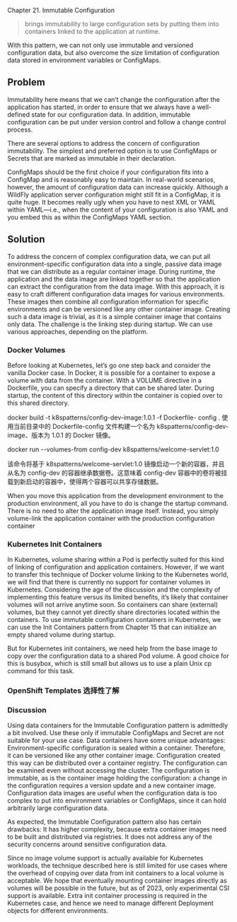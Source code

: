 Chapter 21. Immutable Configuration
>brings immutability to large
configuration sets by putting them into containers linked to the
application at runtime.

With this pattern, we can not
only use immutable and versioned configuration data, but also overcome the
size limitation of configuration data stored in environment variables or
ConfigMaps.

## Problem
Immutability here means that we can’t change the configuration after the
application has started, in order to ensure that we always have a well-
defined state for our configuration data. In addition, immutable
configuration can be put under version control and follow a change control
process.

There are several options to address the concern of configuration
immutability. The simplest and preferred option is to use ConfigMaps or
Secrets that are marked as immutable in their declaration.

ConfigMaps should be the first
choice if your configuration fits into a ConfigMap and is reasonably easy to
maintain. In real-world scenarios, however, the amount of configuration
data can increase quickly. Although a WildFly application server
configuration might still fit in a ConfigMap, it is quite huge. It becomes
really ugly when you have to nest XML or YAML within YAML—i.e.,
when the content of your configuration is also YAML and you embed this
as within the ConfigMaps YAML section. 


## Solution

To address the concern of complex configuration data, we can put all
environment-specific configuration data into a single, passive data image
that we can distribute as a regular container image. During runtime, the
application and the data image are linked together so that the application
can extract the configuration from the data image. With this approach, it is
easy to craft different configuration data images for various environments.
These images then combine all configuration information for specific
environments and can be versioned like any other container image.
Creating such a data image is trivial, as it is a simple container image that
contains only data. The challenge is the linking step during startup. We can
use various approaches, depending on the platform.

### Docker Volumes
Before looking at Kubernetes, let’s go one step back and consider the
vanilla Docker case. In Docker, it is possible for a container to expose a
volume with data from the container. With a VOLUME directive in a
Dockerfile, you can specify a directory that can be shared later. During
startup, the content of this directory within the container is copied over to
this shared directory. 

docker build -t k8spatterns/config-dev-image:1.0.1 -f Dockerfile-
config . 使用当前目录中的 Dockerfile-config 文件构建一个名为 k8spatterns/config-dev-image、版本为 1.0.1 的 Docker 镜像。

docker run --volumes-from config-dev k8spatterns/welcome-servlet:1.0

该命令将基于 k8spatterns/welcome-servlet:1.0 镜像启动一个新的容器，并且从名为 config-dev 的容器继承数据卷。这意味着 config-dev 容器中的卷将被挂载到新启动的容器中，使得两个容器可以共享存储数据。

When you
move this application from the development environment to the production
environment, all you have to do is change the startup command. There is no
need to alter the application image itself. Instead, you simply volume-link
the application container with the production configuration container

### Kubernetes Init Containers
In Kubernetes, volume sharing within a Pod is perfectly suited for this kind
of linking of configuration and application containers. However, if we want
to transfer this technique of Docker volume linking to the Kubernetes
world, we will find that there is currently no support for container volumes
in Kubernetes. Considering the age of the discussion and the complexity of
implementing this feature versus its limited benefits, it’s likely that
container volumes will not arrive anytime soon.
So containers can share (external) volumes, but they cannot yet directly
share directories located within the containers. To use immutable
configuration containers in Kubernetes, we can use the Init Containers
pattern from Chapter 15 that can initialize an empty shared volume during
startup.

But for Kubernetes init containers, we need help from the
base image to copy over the configuration data to a shared Pod volume. A
good choice for this is busybox, which is still small but allows us to use a
plain Unix cp command for this task.

### OpenShift Templates 选择性了解


### Discussion
Using data containers for the Immutable Configuration pattern is admittedly
a bit involved. Use these only if immutable ConfigMaps and Secret are not
suitable for your use case.
Data containers have some unique advantages:
Environment-specific configuration is sealed within a container.
Therefore, it can be versioned like any other container image.
Configuration created this way can be distributed over a container
registry. The configuration can be examined even without accessing
the cluster.
The configuration is immutable, as is the container image holding the
configuration: a change in the configuration requires a version update
and a new container image.
Configuration data images are useful when the configuration data is
too complex to put into environment variables or ConfigMaps, since it
can hold arbitrarily large configuration data.

As expected, the Immutable Configuration pattern also has certain
drawbacks:
It has higher complexity, because extra container images need to be
built and distributed via registries.
It does not address any of the security concerns around sensitive
configuration data.

Since no image volume support is actually available for Kubernetes
workloads, the technique described here is still limited for use cases
where the overhead of copying over data from init containers to a local
volume is acceptable. We hope that eventually mounting container
images directly as volumes will be possible in the future, but as of
2023, only experimental CSI support is available.
Extra init container processing is required in the Kubernetes case, and
hence we need to manage different Deployment objects for different
environments.

